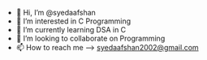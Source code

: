 - 👋 Hi, I’m @syedaafshan
- 👀 I’m interested in C Programming
- 🌱 I’m currently learning DSA in C
- 💞️ I’m looking to collaborate on Programming
- 📫 How to reach me --> syedaafshan2002@gmail.com

<!---
syedaafshan/syedaafshan is a ✨ special ✨ repository because its `README.md` (this file) appears on your GitHub profile.
You can click the Preview link to take a look at your changes.
--->
